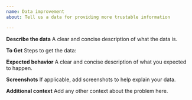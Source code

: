 ```yaml
---
name: Data improvement
about: Tell us a data for providing more trustable information

---
```


**Describe the data**
A clear and concise description of what the data is.

**To Get**
Steps to get the data:

**Expected behavior**
A clear and concise description of what you expected to happen.

**Screenshots**
If applicable, add screenshots to help explain your data.

**Additional context**
Add any other context about the problem here.
